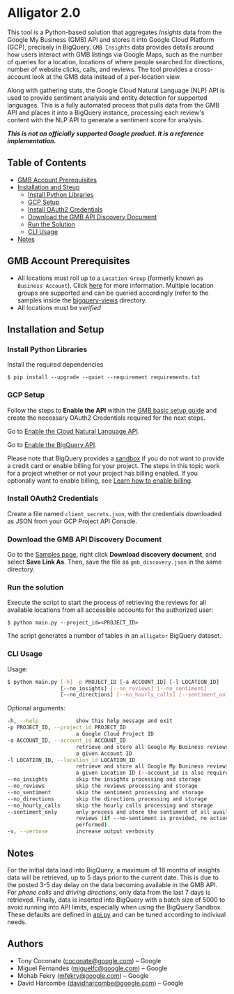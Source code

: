 # Alligator 2.0

This tool is a Python-based solution that aggregates _Insights_ data from the Google My Business (GMB) API and stores it into Google Cloud Platform (GCP), precisely in BigQuery. `GMB Insights` data provides details around how users interact with GMB listings via Google Maps, such as the number of queries for a location, locations of where people searched for directions, number of website clicks, calls, and reviews. The tool provides a cross-account look at the GMB data instead of a per-location view.

Along with gathering stats, the Google Cloud Natural Language (NLP) API is used to provide sentiment analysis and entity detection for supported languages. This is a fully automated process that pulls data from the GMB API and places it into a BigQuery instance, processing each review's content with the NLP API to generate a sentiment score for analysis.

**_This is not an officially supported Google product. It is a reference implementation._**

## Table of Contents

* [GMB Account Prerequisites](#gmb-account-prerequisites)
* [Installation and Steup](#installation-and-setup)
  * [Install Python Libraries](#install-python-libraries)
  * [GCP Setup](#gcp-setup)
  * [Install OAuth2 Credentials](#install-oauth2-credentials)
  * [Download the GMB API Discovery Document](#download-the-gmb-api-discovery-document)
  * [Run the Solution](#run-the-solution)
  * [CLI Usage](#cli-usage)
* [Notes](#notes)

## GMB Account Prerequisites

* All locations must roll up to a `Location Group` (formerly known as `Business Account`). Click [here](https://support.google.com/business/answer/6085339?ref_topic=6085325) for more information. Multiple location groups are supported and can be queried accordingly (refer to the samples inside the [bigquery-views](samples/bigquery-views/) directory.
* All locations must be _verified_

## Installation and Setup

### Install Python Libraries

Install the required dependencies

`$ pip install --upgrade --quiet --requirement requirements.txt`

### GCP Setup

Follow the steps to **Enable the API** within the [GMB basic setup guide](https://developers.google.com/my-business/content/basic-setup) and create the necessary OAuth2 Credentials required for the next steps.

Go to [Enable the Cloud Natural Language API](https://console.cloud.google.com/flows/enableapi?apiid=language.googleapis.com).

Go to [Enable the BigQuery API](https://console.cloud.google.com/flows/enableapi?apiid=bigquery).

Please note that BigQuery provides a [sandbox](https://cloud.google.com/bigquery/docs/sandbox) if you do not want to provide a credit card or enable billing for your project. The steps in this topic work for a project whether or not your project has billing enabled. If you optionally want to enable billing, see [Learn how to enable billing](https://cloud.google.com/billing/docs/how-to/modify-project).

### Install OAuth2 Credentials

Create a file named `client_secrets.json`, with the credentials downloaded as JSON from your GCP Project API Console.

### Download the GMB API Discovery Document

Go to the [Samples page](https://developers.google.com/my-business/samples/#discovery_document), right click **Download discovery document**, and select **Save Link As**. Then, save the file as `gmb_discovery.json` in the same directory.

### Run the solution

Execute the script to start the process of retrieving the reviews for all available locations from all accessible accounts for the authorized user:

`$ python main.py --project_id=<PROJECT_ID>`

The script generates a number of tables in an `alligator` BigQuery dataset.

### CLI Usage

Usage:

```bash
$ python main.py [-h] -p PROJECT_ID [-a ACCOUNT_ID] [-l LOCATION_ID]
                 [--no_insights] [--no_reviews] [--no_sentiment]
                 [--no_directions] [--no_hourly_calls] [--sentiment_only] [-v]
```

Optional arguments:

```bash
-h, --help            show this help message and exit
-p PROJECT_ID, --project_id PROJECT_ID
                      a Google Cloud Project ID
-a ACCOUNT_ID, --account_id ACCOUNT_ID
                      retrieve and store all Google My Business reviews for
                      a given Account ID
-l LOCATION_ID, --location_id LOCATION_ID
                      retrieve and store all Google My Business reviews for
                      a given Location ID (--account_id is also required)
--no_insights         skip the insights processing and storage
--no_reviews          skip the reviews processing and storage
--no_sentiment        skip the sentiment processing and storage
--no_directions       skip the directions processing and storage
--no_hourly_calls     skip the hourly calls processing and storage
--sentiment_only      only process and store the sentiment of all available
                      reviews (if --no-sentiment is provided, no action is
                      performed)
-v, --verbose         increase output verbosity
```

## Notes

For the initial data load into BigQuery, a maximum of 18 months of insights data will be retrieved, up to 5 days prior to the current date. This is due to the posted 3-5 day delay on the data becoming available in the GMB API. For _phone calls_ and _driving directions_, only data from the last 7 days is retrieved. Finally, data is inserted into BigQuery with a batch size of 5000 to avoid running into API limits, especially when using the BigQuery Sandbox. These defaults are defined in [api.py](api.py) and can be tuned according to indiviual needs.

## Authors

* Tony Coconate (coconate@google.com) – Google
* Miguel Fernandes (miguelfc@google.com) – Google
* Mohab Fekry (mfekry@google.com) – Google
* David Harcombe (davidharcombe@google.com) – Google
